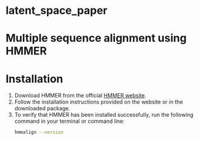 # latent_space_paper

# Multiple sequence alignment using HMMER
# Installation
1. Download HMMER from the official [HMMER website](http://hmmer.org/download.html).
2. Follow the installation instructions provided on the website or in the downloaded package.
3. To verify that HMMER has been installed successfully, run the following command in your terminal or command line:
   ```bash
   hmmalign --version
